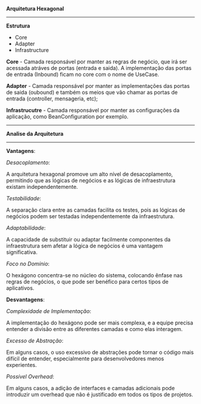 **Arquitetura Hexagonal**

----------------------------------------

**Estrutura**
- Core
- Adapter
- Infrastructure

**Core** - Camada responsável por manter as regras de negócio, que irá ser acessada atráves de portas (entrada e saida). A implementação das portas de entrada (Inbound) ficam no core com o nome de UseCase.

**Adapter** - Camada responsável por manter as implementações das portas de saida (oubound) e também os meios que vão chamar as portas de entrada (controller, mensageria, etc);

**Infrastrucutre** - Camada responsável por manter as configurações da aplicação, como BeanConfiguration por exemplo.

----------------------------------------

**Analise da Arquitetura**

----------------------------------------

**Vantagens**:

_Desacoplamento_:

A arquitetura hexagonal promove um alto nível de desacoplamento, permitindo que as lógicas de negócios e as lógicas de infraestrutura existam independentemente.

_Testabilidade_:

A separação clara entre as camadas facilita os testes, pois as lógicas de negócios podem ser testadas independentemente da infraestrutura.

_Adaptabilidade_:

A capacidade de substituir ou adaptar facilmente componentes da infraestrutura sem afetar a lógica de negócios é uma vantagem significativa.

_Foco no Domínio_:

O hexágono concentra-se no núcleo do sistema, colocando ênfase nas regras de negócios, o que pode ser benéfico para certos tipos de aplicativos.

**Desvantagens**:

_Complexidade de Implementação_:

A implementação do hexágono pode ser mais complexa, e a equipe precisa entender a divisão entre as diferentes camadas e como elas interagem.

_Excesso de Abstração_:

Em alguns casos, o uso excessivo de abstrações pode tornar o código mais difícil de entender, especialmente para desenvolvedores menos experientes.

_Possível Overhead_:

Em alguns casos, a adição de interfaces e camadas adicionais pode introduzir um overhead que não é justificado em todos os tipos de projetos.